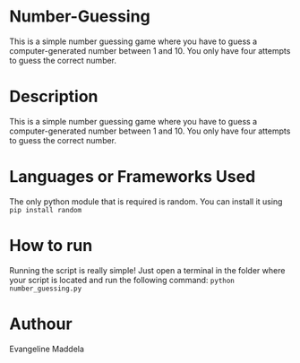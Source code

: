 # Number-Guessing
This is a simple number guessing game where you have to guess a computer-generated number between 1 and 10. You only have four attempts to guess the correct number.

# Description
This is a simple number guessing game where you have to guess a computer-generated number between 1 and 10. You only have four attempts to guess the correct number.

# Languages or Frameworks Used
The only python module that is required is random.
You can install it using ```pip install random```

# How to run
Running the script is really simple! Just open a terminal in the folder where your script is located and run the following command:
```python number_guessing.py```

# Authour
Evangeline Maddela
